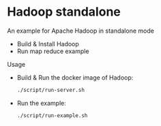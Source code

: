 # Hadoop standalone

An example for Apache Hadoop in standalone mode

  - Build & Install Hadoop
  - Run map reduce example

Usage

  - Build & Run the docker image of Hadoop:
    ```sh
    ./script/run-server.sh
    ```
  - Run the example:
    ```sh
    ./script/run-example.sh
    ```
